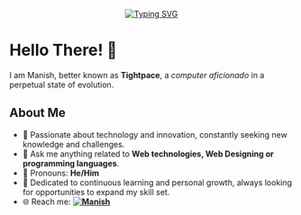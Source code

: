 <p align="center">
  <a href="https://git.io/typing-svg">
  <img src="https://readme-typing-svg.demolab.com?font=Fira+Code&pause=1000&color=00FF00&width=435&lines=Manish;Explorer&center=true&vCenter=true&size=32" alt="Typing SVG" /></a>
</p>


# Hello There! 👋
I am Manish, better known as **Tightpace**, a _computer aficionado_ in a perpetual state of evolution.


## About Me
- 🌟 Passionate about technology and innovation, constantly seeking new knowledge and challenges.
- 💬 Ask me anything related to **Web technologies, Web Designing or programming languages**.
- 👨 Pronouns: **He/Him**
- 🚀 Dedicated to continuous learning and personal growth, always looking for opportunities to expand my skill set.
- 🌐 Reach me: 
**[![Manish](https://img.shields.io/badge/LinkedIn-0077B5?style=for-the-badge&logo=linkedin&logoColor=white)](https://www.linkedin.com/in/manishm-2101/)**
